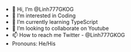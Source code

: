 - 👋 Hi, I’m @Linh777GKOG
- 👀 I’m interested in Coding
- 🌱 I’m currently learning TypeScript
- 💞️ I’m looking to collaborate on Youtube
- 📫 How to reach me Twitter - @Linh777GKOG
- Pronouns: He/His 


